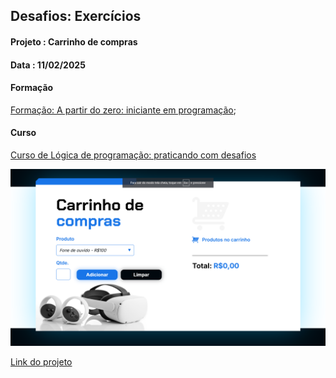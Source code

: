 ## Desafios: Exercícios
#### Projeto : Carrinho de compras
#### Data : 11/02/2025

#### Formação
[Formação: A partir do zero: iniciante em programação](https://cursos.alura.com.br/formacao-programacao);

#### Curso
[Curso de Lógica de programação: praticando com desafios](https://cursos.alura.com.br/course/logica-programacao-praticando-desafios)

![Tela do projeto.](./assets/carrinhoComprasFoto.png "Tela do projeto")

[Link do projeto](https://carrinho-compras-ruddy-one.vercel.app/)